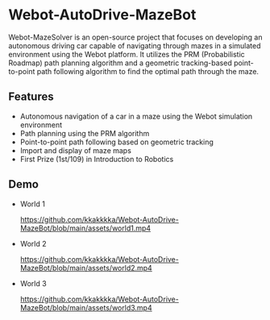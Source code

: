 # Webot-AutoDrive-MazeBot

Webot-MazeSolver is an open-source project that focuses on developing an autonomous driving car capable of navigating through mazes in a simulated environment using the Webot platform. It utilizes the PRM (Probabilistic Roadmap) path planning algorithm and a geometric tracking-based point-to-point path following algorithm to find the optimal path through the maze.

## Features

- Autonomous navigation of a car in a maze using the Webot simulation environment
- Path planning using the PRM algorithm
- Point-to-point path following based on geometric tracking
- Import and display of maze maps
- First Prize (1st/109) in Introduction to Robotics

## Demo

- World 1
  
  https://github.com/kkakkkka/Webot-AutoDrive-MazeBot/blob/main/assets/world1.mp4

- World 2
  
  https://github.com/kkakkkka/Webot-AutoDrive-MazeBot/blob/main/assets/world2.mp4

- World 3
  
  https://github.com/kkakkkka/Webot-AutoDrive-MazeBot/blob/main/assets/world3.mp4

